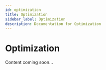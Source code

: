 ```yaml
---
id: optimization
title: Optimization
sidebar_label: Optimization
description: Documentation for Optimization
---
```


# Optimization

Content coming soon...
